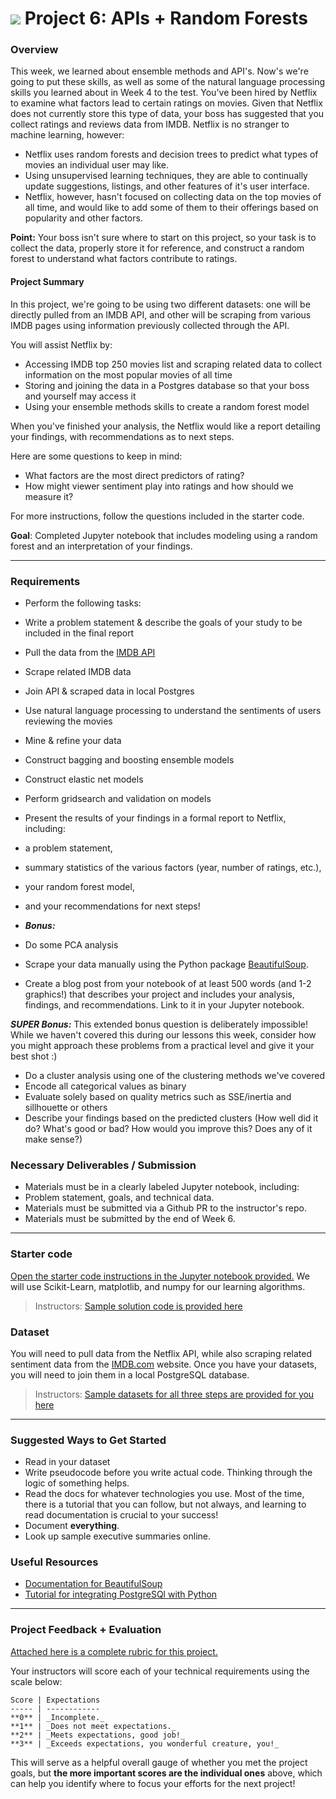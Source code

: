 # ![](https://ga-dash.s3.amazonaws.com/production/assets/logo-9f88ae6c9c3871690e33280fcf557f33.png) Project 6: APIs + Random Forests

### Overview

This week, we learned about ensemble methods and API's. Now's we're going to put these skills, as well as some of the natural language processing skills you learned about in Week 4 to the test. You've been hired by Netflix to examine what factors lead to certain ratings on movies. Given that Netflix does not currently store this type of data, your boss has suggested that you collect ratings and reviews data from IMDB. Netflix is no stranger to machine learning, however:

- Netflix uses random forests and decision trees to predict what types of movies an individual user may like.
- Using unsupervised learning techniques, they are able to continually update suggestions, listings, and other features of it's user interface.
- Netflix, however, hasn't focused on collecting data on the top movies of all time, and would like to add some of them to their offerings based on popularity and other factors.

**Point:** Your boss isn't sure where to start on this project, so your task is to collect the data, properly store it for reference, and construct a random forest to understand what factors contribute to ratings.


#### Project Summary
In this project, we're going to be using two different datasets: one will be directly pulled from an IMDB API, and other will be scraping from various IMDB pages using information previously collected through the API.

You will assist Netflix by:

- Accessing IMDB top 250 movies list and scraping related data to collect information on the most popular movies of all time
- Storing and joining the data in a Postgres database so that your boss and yourself may access it
- Using your ensemble methods skills to create a random forest model

When you've finished your analysis, the Netflix would like a report detailing your findings, with recommendations as to next steps.

Here are some questions to keep in mind:

- What factors are the most direct predictors of rating?  
- How might viewer sentiment play into ratings and how should we measure it?

For more instructions, follow the questions included in the starter code.

**Goal**: Completed Jupyter notebook that includes modeling using a random forest and an interpretation of your findings.

---

### Requirements

- Perform the following tasks:
 - Write a problem statement & describe the goals of your study to be included in the final report
 - Pull the data from the [IMDB API](http://www.omdbapi.com/)
 - Scrape related IMDB data
 - Join API & scraped data in local Postgres
 - Use natural language processing to understand the sentiments of users reviewing the movies
 - Mine & refine your data
 - Construct bagging and boosting ensemble models
 - Construct elastic net models
 - Perform gridsearch and validation on models
 - Present the results of your findings in a formal report to Netflix, including:
  - a problem statement,
  - summary statistics of the various factors (year, number of ratings, etc.),
  - your random forest model,
  - and your recommendations for next steps!

- ***Bonus:***
 - Do some PCA analysis
 - Scrape your data manually using the Python package [BeautifulSoup](https://www.crummy.com/software/BeautifulSoup/bs4/doc/#).
 - Create a blog post from your notebook of at least 500 words (and 1-2 graphics!) that describes your project and includes your analysis, findings, and recommendations. Link to it in your Jupyter notebook.
 
 ***SUPER Bonus:***
This extended bonus question is deliberately impossible! While we haven't covered this during our lessons this week, consider how you might approach these problems from a practical level and give it your best shot :)

 - Do a cluster analysis using one of the clustering methods we've covered
  - Encode all categorical values as binary
  - Evaluate solely based on quality metrics such as SSE/inertia and sillhouette or others
  - Describe your findings based on the predicted clusters  (How well did it do?  What's good or bad?  How would you improve this? Does any of it make sense?)

### Necessary Deliverables / Submission

- Materials must be in a clearly labeled Jupyter notebook, including:
- Problem statement, goals, and technical data.
- Materials must be submitted via a Github PR to the instructor's repo.
- Materials must be submitted by the end of Week 6.

---

### Starter code

[Open the starter code instructions in the Jupyter notebook provided.](./starter-code/) We will use Scikit-Learn, matplotlib, and numpy for our learning algorithms.

> Instructors: [Sample solution code is provided here](./solution-code/)

### Dataset
You will need to pull data from the Netflix API, while also scraping related sentiment data from the [IMDB.com](www.imdb.com) website. Once you have your datasets, you will need to join them in a local PostgreSQL database.

> Instructors: [Sample datasets for all three steps are provided for you here](./assets/data/)

---

### Suggested Ways to Get Started

- Read in your dataset
- Write pseudocode before you write actual code. Thinking through the logic of something helps.
- Read the docs for whatever technologies you use. Most of the time, there is a tutorial that you can follow, but not always, and learning to read documentation is crucial to your success!
- Document **everything**.
- Look up sample executive summaries online.

### Useful Resources

- [Documentation for BeautifulSoup](https://www.crummy.com/software/BeautifulSoup/bs4/doc/)
- [Tutorial for integrating PostgreSQl with Python](https://wiki.postgresql.org/wiki/Psycopg2_Tutorial)

---

### Project Feedback + Evaluation

[Attached here is a complete rubric for this project.](./project-06-rubric.md)

Your instructors will score each of your technical requirements using the scale below:

    Score | Expectations
    ----- | ------------
    **0** | _Incomplete._
    **1** | _Does not meet expectations._
    **2** | _Meets expectations, good job!_
    **3** | _Exceeds expectations, you wonderful creature, you!_

 This will serve as a helpful overall gauge of whether you met the project goals, but __the more important scores are the individual ones__ above, which can help you identify where to focus your efforts for the next project!
